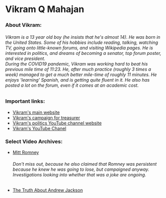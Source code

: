 <h1>Vikram Q Mahajan</h1>
<h3>About Vikram:</h3>
<h6>Vikram is a 13 year old boy (he insists that he's almost 14). He was born in the United States. Some of his hobbies include reading, talking, watching TV, going onto little-known forums, and visiting Wikipedia pages. He is interested in politics, and dreams of becoming a senator, top forum poster, and vice president. <br>
During the COVID19 pandemic, Vikram was working hard to beat his previous mile time of 11:23. He, after much practice (roughly 3 times a week) managed to get a much better mile-time of roughly 11 minutes. He enjoys 'learning' Spanish, and is getting quite fluent in it. He also has posted a lot on the forum, even if it comes at an academic cost.</h6>
<h3>Important links:</h3>
<ul>
	<li><a target="_blank" href = "https://vikram.veermahajan.repl.co/">Vikram's main website</a></li>
	<li><a target="_blank" href = "https://vikram-mahajan-for-treasurer.veermahajan.repl.co/">Vikram's campaign for treasurer</a></li>
	<li><a target="_blank" href = "https://the-hub-of-history-politics-government-and-civics.veermahajan.repl.co/">Vikram's politics YouTube channel website</a></li>
	<li><a target="_blank" href = "https://www.youtube.com/channel/UCIJaIrCrVcZP7j8iSEO-RFg?sub_confirmation=1">Vikram's YouTube Chanel</a></li>
</ul>
<h3>Select Video Archives:</h3>
<ul>
  <li><a target="_blank" href="https://spark.adobe.com/video/se2SXC3OQO3ek/embed">Mitt Romney</a>
  <h6>Don't miss out, because he also claimed that Romney was persistent because he knew he was going to lose, but campaigned anyway. Investigations looking into whether that was a joke are ongoing.</h6></li>
  <li><a target="_blank" href="https://spark.adobe.com/video/Sp4ct2gHfd2US/embed">The Truth About Andrew Jackson</a></li>
</ul>
